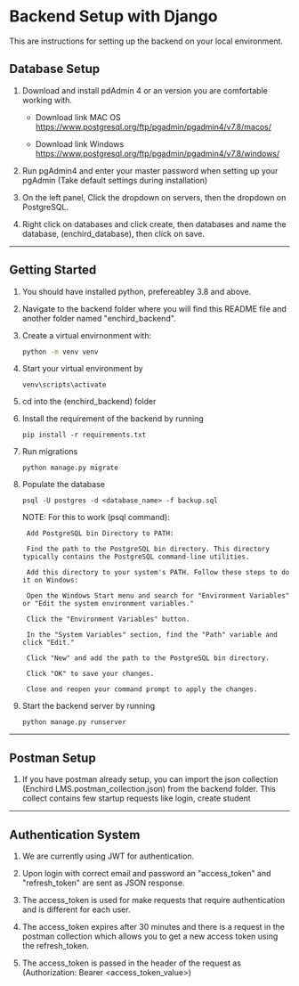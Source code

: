# Backend Setup with Django

This are instructions for setting up the backend on your local environment.


## Database Setup

1. Download and install pdAdmin 4 or an version you are comfortable working with.
    - Download link MAC OS
    https://www.postgresql.org/ftp/pgadmin/pgadmin4/v7.8/macos/

    - Download link Windows
    https://www.postgresql.org/ftp/pgadmin/pgadmin4/v7.8/windows/

2. Run pgAdmin4 and enter your master password when setting up your pgAdmin (Take default settings during installation)

3. On the left panel, Click the dropdown on servers, then the dropdown on PostgreSQL.

4. Right click on databases and click create, then databases and name the database, (enchird_database), then click on save.


***


## Getting Started

1. You should have installed python, prefereabley 3.8 and above.

2. Navigate to the backend folder where you will find this README file and another folder named "enchird_backend".

3. Create a virtual envirnonment with:

    ```bash
   python -m venv venv
   ```

4. Start your virtual environment by 

    ```
    venv\scripts\activate
    ```

5. cd into the (enchird_backend) folder

6. Install the requirement of the backend by running 

    ```
    pip install -r requirements.txt
    ```

7. Run migrations

    ```
    python manage.py migrate
    ```

8. Populate the database

    ```
    psql -U postgres -d <database_name> -f backup.sql

    ```
    NOTE: For this to work (psql command):

        Add PostgreSQL bin Directory to PATH:

        Find the path to the PostgreSQL bin directory. This directory typically contains the PostgreSQL command-line utilities.

        Add this directory to your system's PATH. Follow these steps to do it on Windows:

        Open the Windows Start menu and search for "Environment Variables" or "Edit the system environment variables."

        Click the "Environment Variables" button.

        In the "System Variables" section, find the "Path" variable and click "Edit."

        Click "New" and add the path to the PostgreSQL bin directory.

        Click "OK" to save your changes.

        Close and reopen your command prompt to apply the changes.

9. Start the backend server by running 

    ```
    python manage.py runserver
    ```

***
## Postman Setup

1. If you have postman already setup, you can import the json collection (Enchird LMS.postman_collection.json) from the backend folder. This collect contains few startup requests like login, create student

***
## Authentication System

1. We are currently using JWT for authentication.
   
2. Upon login with correct email and password an "access_token" and "refresh_token" are sent as JSON response.

3. The access_token is used for make requests that require authentication and is different for each user. 

4. The access_token expires after 30 minutes and there is a request in the postman collection which allows you to get a new access token using the refresh_token.

5. The access_token is passed in the header of the request as (Authorization: Bearer <access_token_value>)





